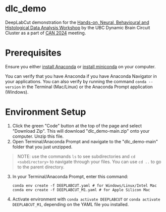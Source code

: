 # dlc_demo
DeepLabCut demonstration for the [Hands-on, Neural, Behavioural and Histological Data Analysis Workshop](https://can-acn.org/meeting-2024/satellite-events/hands-on-neural-behavioural-and-histological-data-analysis-workshop-can2024-satellite/) by the UBC Dynamic Brain Circuit Cluster as a part of [CAN 2024](https://can-acn.org/meeting-2024/) meeting.

# Prerequisites
Ensure you either [install Anaconda](https://www.anaconda.com/download) or [install miniconda](https://docs.anaconda.com/free/miniconda/miniconda-install/) on your computer. 

You can verify that you have Anaconda if you have Anaconda Navigator in your applications. You can also verify by running the command `conda --version` in the Terminal (Mac/Linux) or the Anaconda Prompt application (Windows).

# Environment Setup

1. Click the green "Code" button at the top of the page and select "Download Zip". This will download "dlc_demo-main.zip" onto your computer. Unzip this file.
2. Open Terminal/Anaconda Prompt and navigate to the "dlc_demo-main" folder that you just unzipped.
> NOTE: use the commands `ls` to see subdirectories and `cd <subdirectory>` to navigate through your files. You can use `cd ..` to go to the parent directory.
3. In your Terminal/Anaconda Prompt, enter this command:
    ```
    conda env create -f DEEPLABCUT.yaml # for Windows/Linux/Intel Mac
    conda env create -f DEEPLABCUT_M1.yaml # for Apple Silicon Mac
    ```
4. Activate environment with `conda activate DEEPLABCUT` or `conda activate DEEPLABCUT_M1`, depending on the YAML file you installed.

